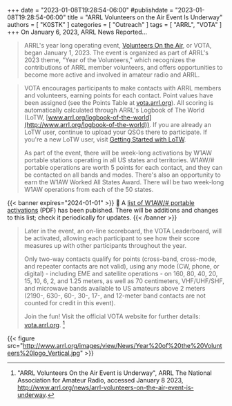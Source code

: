 +++
date = "2023-01-08T19:28:54-06:00"
#publishdate = "2023-01-08T19:28:54-06:00"
title = "ARRL Volunteers on the Air Event Is Underway"
authors = [ "K0STK" ]
categories = [ "Outreach" ]
tags = [ "ARRL", "VOTA" ]
+++
On January 6, 2023, ARRL News Reported...

>ARRL's year long operating event,
>[Volunteers On the Air](https://vota.arrl.org/),
>or VOTA, began January
>1, 2023. The event is organized as part of ARRL's 2023 theme, "Year of the
>Volunteers," which recognizes the contributions of ARRL member volunteers, and
>offers opportunities to become more active and involved in amateur radio and
>ARRL.
<!--more-->

>VOTA encourages participants to make contacts with ARRL members and volunteers,
>earning points for each contact. Point values have been assigned (see the
>Points Table at
>[vota.arrl.org](https://vota.arrl.org/)).
>All scoring is automatically calculated through ARRL's Logbook of The World
>(LoTW,
>[www.arrl.org/logbook-of-the-world](http://www.arrl.org/logbook-of-the-world)).
>If you are already an LoTW user, continue to upload your QSOs there to
>participate. If you're a new LoTW user, visit
>[Getting Started with LoTW](https://lotw.arrl.org/lotw-help/getting-started/).
>
>As part of the event, there will be week-long activations by W1AW portable
>stations operating in all US states and territories. W1AW/# portable operations
>are worth 5 points for each contact, and they can be contacted on all bands and
>modes. There's also an opportunity to earn the W1AW Worked All States Award.
>There will be two week-long W1AW operations from each of the 50 states.

{{< banner expires="2024-01-01" >}}
:link: A [list of W1AW/# portable
activations](https://contests.arrl.org/docs/2023-VOTA-State-Activations-Schedule.pdf)
(PDF) has been pubished. There will be additions and changes to this list; check it
periodically for updates.
{{< /banner >}}

>Later in the event, an on-line scoreboard, the VOTA Leaderboard, will be
>activated, allowing each participant to see how their score measures up with
>other participants throughout the year.
>
>Only two-way contacts qualify for points (cross-band, cross-mode, and repeater
>contacts are not valid), using any mode (CW, phone, or digital) - including EME
>and satellite operations - on 160, 80, 40, 20, 15, 10, 6, 2, and 1.25 meters,
>as well as 70 centimeters, VHF/UHF/SHF, and microwave bands available to US
>amateurs above 2 meters (2190-, 630-, 60-, 30-, 17-, and 12-meter band contacts
>are not counted for credit in this event).
>
>Join the fun! Visit the official VOTA website for further details:
>[vota.arrl.org](https://vota.arrl.org/). [^1]

[^1]: "ARRL Volunteers On the Air Event is Underway", ARRL The National Association for Amateur Radio, accessed January 8 2023, http://www.arrl.org/news/arrl-volunteers-on-the-air-event-is-underway.

{{< figure src="http://www.arrl.org/images/view/News/Year%20of%20the%20Volunteers%20logo_Vertical.jpg" >}}
